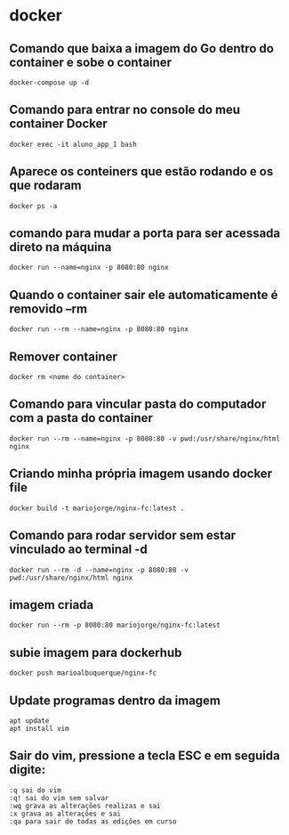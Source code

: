 ﻿# docker
## Comando que baixa a imagem do Go dentro do container e sobe o container
```
docker-compose up -d 
```
## Comando para entrar no console do meu container Docker
```
docker exec -it aluno_app_1 bash
```
## Aparece os conteiners que estão rodando e os que rodaram
```
docker ps -a
```
## comando para mudar a porta para ser acessada direto na máquina 
```
docker run --name=nginx -p 8080:80 nginx
```
## Quando o container sair ele automaticamente é removido –rm
```
docker run --rm --name=nginx -p 8080:80 nginx
```
## Remover container
```
docker rm <nome do container>
```
## Comando para vincular pasta do computador com a pasta do container
```
docker run --rm --name=nginx -p 8080:80 -v pwd:/usr/share/nginx/html nginx
```
## Criando minha própria imagem usando docker file
```
docker build -t mariojorge/nginx-fc:latest .
```
## Comando para rodar servidor sem estar vinculado ao terminal -d
```
docker run --rm -d --name=nginx -p 8080:80 -v pwd:/usr/share/nginx/html nginx
```
## imagem criada
```
docker run --rm -p 8080:80 mariojorge/nginx-fc:latest
```
## subie imagem para dockerhub
```
docker push marioalbuquerque/nginx-fc
```
## Update programas dentro da imagem
```
apt update
apt install vim
```
## Sair do vim, pressione a tecla ESC e em seguida digite:
```
:q sai do vim
:q! sai do vim sem salvar
:wq grava as alterações realizas e sai
:x grava as alterações e sai
:qa para sair de todas as edições em curso
```

